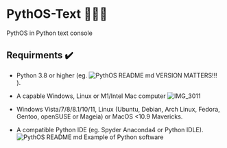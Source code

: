 # PythOS-Text 👨🏻‍💻
PythOS in Python text console

## Requirments ✔️
- Python 3.8 or higher (eg. ![PythOS README md VERSION MATTERS!!!](https://user-images.githubusercontent.com/90992828/190842302-e3ec8367-0e7d-43e6-8549-c4e94c2f07d3.PNG) ).

- A capable Windows, Linux or M1/Intel Mac computer
![IMG_3011](https://user-images.githubusercontent.com/90992828/190842805-9f03ee21-6375-48e4-8b66-d161b639a6f8.jpeg)

- Windows Vista/7/8/8.1/10/11, Linux (Ubuntu, Debian, Arch Linux, Fedora, Gentoo, openSUSE or Mageia) or MacOS <10.9 Mavericks.
- A compatible Python IDE (eg. Spyder Anaconda4 or Python IDLE).
![PythOS README md Example of Python software](https://user-images.githubusercontent.com/90992828/190842443-0bbb56ca-88e3-4fe4-9c8d-c7c1a7642287.PNG)


